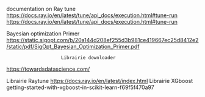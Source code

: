 

documentation on Ray tune 
https://docs.ray.io/en/latest/tune/api_docs/execution.html#tune-run
https://docs.ray.io/en/latest/tune/api_docs/execution.html#tune-run

Bayesian optimization  Primer 
https://static.sigopt.com/b/20a144d208ef255d3b981ce419667ec25d8412e2/static/pdf/SigOpt_Bayesian_Optimization_Primer.pdf

                        Librairie downloader 
https://towardsdatascience.com/

Librairie Raytune
https://docs.ray.io/en/latest/index.html
Librairie XGboost
getting-started-with-xgboost-in-scikit-learn-f69f5f470a97

